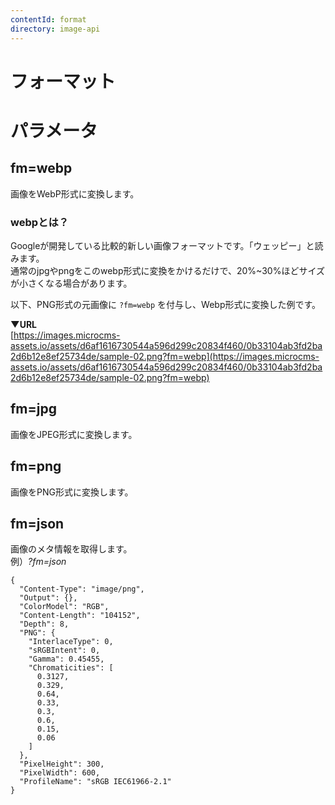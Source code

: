 ```yaml
---
contentId: format
directory: image-api
---
```


# フォーマット

パラメータ
=====

fm=webp
-------

画像をWebP形式に変換します。

### webpとは？

Googleが開発している比較的新しい画像フォーマットです。「ウェッピー」と読みます。  
通常のjpgやpngをこのwebp形式に変換をかけるだけで、20%~30%ほどサイズが小さくなる場合があります。

以下、PNG形式の元画像に `?fm=webp` を付与し、Webp形式に変換した例です。  
  
**▼URL**  
[https://images.microcms-assets.io/assets/d6af1616730544a596d299c20834f460/0b33104ab3fd2ba2d6b12e8ef25734de/sample-02.png?fm=webp](https://images.microcms-assets.io/assets/d6af1616730544a596d299c20834f460/0b33104ab3fd2ba2d6b12e8ef25734de/sample-02.png?fm=webp)



fm=jpg
------

画像をJPEG形式に変換します。

fm=png
------

画像をPNG形式に変換します。

fm=json
-------

画像のメタ情報を取得します。  
例）_?fm=json_

    {
      "Content-Type": "image/png",
      "Output": {},
      "ColorModel": "RGB",
      "Content-Length": "104152",
      "Depth": 8,
      "PNG": {
        "InterlaceType": 0,
        "sRGBIntent": 0,
        "Gamma": 0.45455,
        "Chromaticities": [
          0.3127,
          0.329,
          0.64,
          0.33,
          0.3,
          0.6,
          0.15,
          0.06
        ]
      },
      "PixelHeight": 300,
      "PixelWidth": 600,
      "ProfileName": "sRGB IEC61966-2.1"
    }
